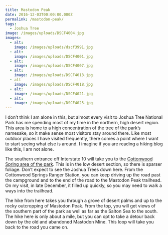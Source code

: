 ```yaml
---
title: Mastodon Peak
date: 2016-12-03T00:00:00.000Z
permalink: /mastodon-peak/
tags:
  - Joshua Tree
image: /images/uploads/DSCF4004.jpg
images:
  - alt: 
    image: /images/uploads/dscf3991.jpg
  - alt: 
    image: /images/uploads/DSCF4001.jpg
  - alt: 
    image: /images/uploads/DSCF4007.jpg
  - alt:
    image: /images/uploads/DSCF4013.jpg
  - alt
    image: /images/uploads/DSCF4018.jpg
  - alt:
    image: /images/uploads/DSCF4021.jpg
  - alt: 
    image: /images/uploads/DSCF4025.jpg
---
```

I don’t think I am alone in this, but almost every visit to Joshua Tree National Park has me spending most of my time in the northern, high desert region. This area is home to a high concentration of the tree of the park’s namesake, so it make sense most visitors stay around there. Like most outdoor places I have visited frequently, there comes a point where I want to start seeing what else is around. I imagine if you are reading a hiking blog like this, I am not alone.

The southern entrance off Interstate 10 will take you to the <a href="https://www.nps.gov/jotr/planyourvisit/cottonwood.htm">Cottonwood Spring area of the park</a>. This is in the low desert section, so there is sparser foliage. Don’t expect to see the Joshua Trees down here. From the Cottonwood Springs Ranger Station, you can keep driving up the road past the campground and to the end of the road to the Mastodon Peak trailhead. On my visit, in late December, it filled up quickly, so you may need to walk a ways into the trailhead.

The hike from here takes you through a grove of desert palms and up to the rocky outcropping of Mastodon Peak. From the top, you will get views of the southern part of the park as well as far as the Salton Sea to the south. The hike here is only about a mile, but you can opt to take a detour back down by the old and abandoned Mastodon Mine. This loop will take you back to the road you came on.



